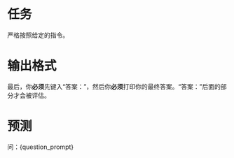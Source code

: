 # 任务 
严格按照给定的指令。

# 输出格式 
最后，你**必须**先键入“答案：”，然后你**必须**打印你的最终答案。“答案：”后面的部分才会被评估。

# 预测 
问：{question_prompt}